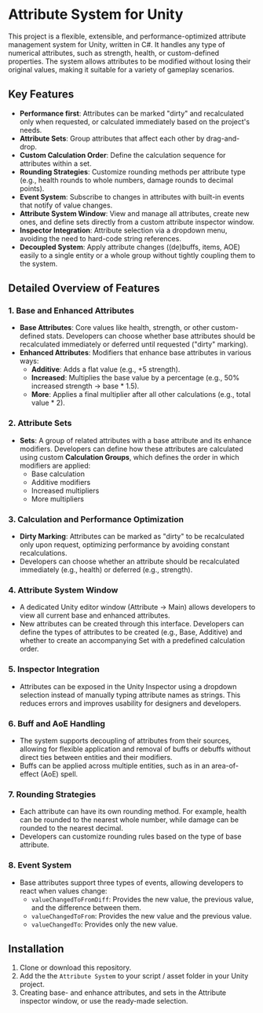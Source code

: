 # Attribute System for Unity

This project is a flexible, extensible, and performance-optimized attribute management system for Unity, written in C#. It handles any type of numerical attributes, such as strength, health, or custom-defined properties. The system allows attributes to be modified without losing their original values, making it suitable for a variety of gameplay scenarios.

## Key Features

- **Performance first**: Attributes can be marked "dirty" and recalculated only when requested, or calculated immediately based on the project's needs.
- **Attribute Sets**: Group attributes that affect each other by drag-and-drop.
- **Custom Calculation Order**: Define the calculation sequence for attributes within a set.
- **Rounding Strategies**: Customize rounding methods per attribute type (e.g., health rounds to whole numbers, damage rounds to decimal points).
- **Event System**: Subscribe to changes in attributes with built-in events that notify of value changes.
- **Attribute System Window**: View and manage all attributes, create new ones, and define sets directly from a custom attribute inspector window.
- **Inspector Integration**: Attribute selection via a dropdown menu, avoiding the need to hard-code string references.
- **Decoupled System**: Apply attribute changes ((de)buffs, items, AOE) easily to a single entity or a whole group without tightly coupling them to the system.
  
## Detailed Overview of Features

### 1. **Base and Enhanced Attributes**
   - **Base Attributes**: Core values like health, strength, or other custom-defined stats. Developers can choose whether base attributes should be recalculated immediately or deferred until requested ("dirty" marking).
   - **Enhanced Attributes**: Modifiers that enhance base attributes in various ways:
     - **Additive**: Adds a flat value (e.g., +5 strength).
     - **Increased**: Multiplies the base value by a percentage (e.g., 50% increased strength → base * 1.5).
     - **More**: Applies a final multiplier after all other calculations (e.g., total value * 2).

### 2. **Attribute Sets**
   - **Sets**: A group of related attributes with a base attribute and its enhance modifiers. Developers can define how these attributes are calculated using custom **Calculation Groups**, which defines the order in which modifiers are applied:
     - Base calculation
     - Additive modifiers
     - Increased multipliers
     - More multipliers

### 3. **Calculation and Performance Optimization**
   - **Dirty Marking**: Attributes can be marked as "dirty" to be recalculated only upon request, optimizing performance by avoiding constant recalculations.
   - Developers can choose whether an attribute should be recalculated immediately (e.g., health) or deferred (e.g., strength).

### 4. **Attribute System Window**
   - A dedicated Unity editor window (Attribute -> Main) allows developers to view all current base and enhanced attributes. 
   - New attributes can be created through this interface. Developers can define the types of attributes to be created (e.g., Base, Additive) and whether to create an accompanying Set with a predefined calculation order.

### 5. **Inspector Integration**
   - Attributes can be exposed in the Unity Inspector using a dropdown selection instead of manually typing attribute names as strings. This reduces errors and improves usability for designers and developers.

### 6. **Buff and AoE Handling**
   - The system supports decoupling of attributes from their sources, allowing for flexible application and removal of buffs or debuffs without direct ties between entities and their modifiers.
   - Buffs can be applied across multiple entities, such as in an area-of-effect (AoE) spell.

### 7. **Rounding Strategies**
   - Each attribute can have its own rounding method. For example, health can be rounded to the nearest whole number, while damage can be rounded to the nearest decimal.
   - Developers can customize rounding rules based on the type of base attribute.

### 8. **Event System**
   - Base attributes support three types of events, allowing developers to react when values change:
     - `valueChangedToFromDiff`: Provides the new value, the previous value, and the difference between them.
     - `valueChangedToFrom`: Provides the new value and the previous value.
     - `valueChangedTo`: Provides only the new value.

## Installation

1. Clone or download this repository.
2. Add the the `Attribute System` to your script / asset folder in your Unity project.
3. Creating base- and enhance attributes, and sets in the Attribute inspector window, or use the ready-made selection.